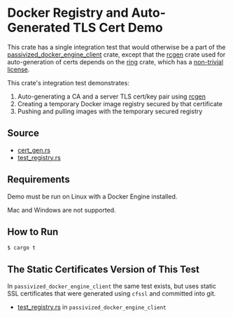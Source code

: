 
# Docker Registry and Auto-Generated TLS Cert Demo

This crate has a single integration test that would otherwise be a part
of the 
[passivized_docker_engine_client](https://github.com/iamjpotts/passivized_docker_engine_client)
crate, except that the 
[rcgen](https://github.com/est31/rcgen)
crate used for auto-generation of certs depends on the
[ring](https://github.com/briansmith/ring)
crate, which has a 
[non-trivial license](https://github.com/briansmith/ring/blob/abe9529fc063f575759f8166bba02db171a3a0f6/LICENSE).

This crate's integration test demonstrates:

1. Auto-generating a CA and a server TLS cert/key pair using
[rcgen](https://github.com/est31/rcgen) 
2. Creating a temporary Docker image registry secured by that certificate
3. Pushing and pulling images with the temporary secured registry

## Source

* [cert_gen.rs](./tests/test_utils/cert_gen.rs)
* [test_registry.rs](./tests/test_registry.rs)

## Requirements

Demo must be run on Linux with a Docker Engine installed.

Mac and Windows are not supported.

## How to Run

    $ cargo t


## The Static Certificates Version of This Test

In `passivized_docker_engine_client` the same test exists, but uses static SSL
certificates that were generated using `cfssl` and committed into git.

* [test_registry.rs](https://github.com/iamjpotts/passivized_docker_engine_client/blob/master/tests/test_registry.rs)
in `passivized_docker_engine_client`